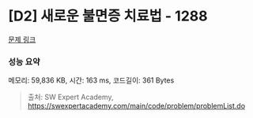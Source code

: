 # [D2] 새로운 불면증 치료법 - 1288 

[문제 링크](https://swexpertacademy.com/main/code/problem/problemDetail.do?contestProbId=AV18_yw6I9MCFAZN) 

### 성능 요약

메모리: 59,836 KB, 시간: 163 ms, 코드길이: 361 Bytes



> 출처: SW Expert Academy, https://swexpertacademy.com/main/code/problem/problemList.do